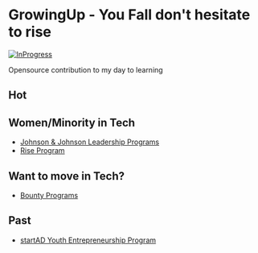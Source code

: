 # GrowingUp - You Fall don't hesitate to rise


[![InProgress](https://img.shields.io/badge/%F0%9F%9A%80-in--progress-yellow?style=flat-square)]()


Opensource contribution to my day to learning  



## Hot


## Women/Minority in Tech
- [Johnson & Johnson Leadership Programs](https://www.careers.jnj.com/leadership-development-programs)
- [Rise Program](https://www.colorintech.org/programs/rise)


## Want to move in Tech?
 - [Bounty Programs](https://www.hackerone.com/sites/default/files/2019-11/the-beginners-guide-to-bug-bounty-programs.pdf)


## Past
- [startAD Youth Entrepreneurship Program](https://share.hsforms.com/18Z_fsI-dSQq3CcCwwO2JKQ335f1)
